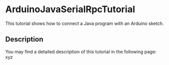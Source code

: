# ArduinoJavaSerialRpcTutorial
This tutorial shows how to connect a Java program with an Arduino sketch.

## Description
You may find a detailed description of this tutorial in the following page:<br>
xyz